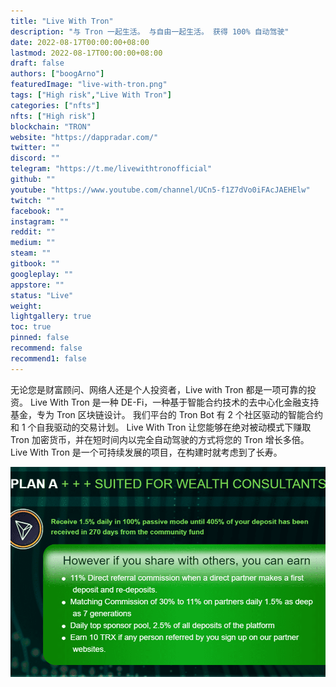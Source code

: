 ```yaml
---
title: "Live With Tron"
description: "与 Tron 一起生活。 与自由一起生活。 获得 100% 自动驾驶"
date: 2022-08-17T00:00:00+08:00
lastmod: 2022-08-17T00:00:00+08:00
draft: false
authors: ["boogArno"]
featuredImage: "live-with-tron.png"
tags: ["High risk","Live With Tron"]
categories: ["nfts"]
nfts: ["High risk"]
blockchain: "TRON"
website: "https://dappradar.com/"
twitter: ""
discord: ""
telegram: "https://t.me/livewithtronofficial"
github: ""
youtube: "https://www.youtube.com/channel/UCn5-f1Z7dVo0iFAcJAEHElw"
twitch: ""
facebook: ""
instagram: ""
reddit: ""
medium: ""
steam: ""
gitbook: ""
googleplay: ""
appstore: ""
status: "Live"
weight: 
lightgallery: true
toc: true
pinned: false
recommend: false
recommend1: false
---
```

无论您是财富顾问、网络人还是个人投资者，Live with Tron 都是一项可靠的投资。 Live With Tron 是一种 DE-Fi，一种基于智能合约技术的去中心化金融支持基金，专为 Tron 区块链设计。 我们平台的 Tron Bot 有 2 个社区驱动的智能合约和 1 个自我驱动的交易计划。
Live With Tron 让您能够在绝对被动模式下赚取 Tron 加密货币，并在短时间内以完全自动驾驶的方式将您的 Tron 增长多倍。 Live With Tron 是一个可持续发展的项目，在构建时就考虑到了长寿。



![livewithtron-dapp-defi-tron-image1_e5e146b3063afc825987b1715ebc428f](livewithtron-dapp-defi-tron-image1_e5e146b3063afc825987b1715ebc428f.png)